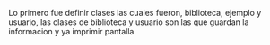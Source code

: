 Lo primero fue definir clases las cuales fueron, biblioteca, ejemplo y usuario, las clases de biblioteca y usuario son las que guardan la informacion y ya imprimir pantalla
